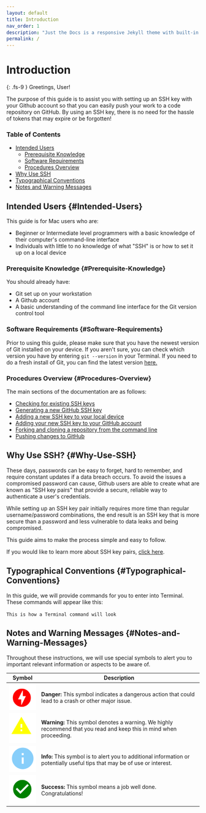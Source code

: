 ```yaml
---
layout: default
title: Introduction
nav_order: 1
description: "Just the Docs is a responsive Jekyll theme with built-in search that is easily customizable and hosted on GitHub Pages."
permalink: /
---
```


# Introduction
{: .fs-9 }
Greetings, User!

The purpose of this guide is to assist you with setting up an SSH key with your Github account so that you can easily push your work to a code repository on GitHub. By using an SSH key, there is no need for the hassle of tokens that may expire or be forgotten!

### Table of Contents
* [Intended Users](#Intended-Users)
    * [Prerequisite Knowledge](#Prerequisite-Knowledge)
    * [Software Requirements](#Software-Requirements)
    * [Procedures Overview](#Procedures-Overview)
* [Why Use SSH](#Why-Use-SSH)
* [Typographical Conventions](#Typographical-Conventions)
* [Notes and Warning Messages](#Notes-and-Warning-Messages)

## Intended Users {#Intended-Users}
This guide is for Mac users who are:
* Beginner or Intermediate level programmers with a basic knowledge of their computer's command-line interface
* Individuals with little to no knowledge of what "SSH" is or how to set it up on a local device

### Prerequisite Knowledge {#Prerequisite-Knowledge}
You should already have:
* Git set up on your workstation
* A Github account
* A basic understanding of the command line interface for the Git version control tool

### Software Requirements {#Software-Requirements}
Prior to using this guide, please make sure that you have the newest version of Git installed on your device. If you aren't sure, you can check which version you have by entering `git --version`
in your Terminal. If you need to do a fresh install of Git, you can find the latest version [here.](https://git-scm.com/download/mac)

### Procedures Overview {#Procedures-Overview}
The main sections of the documentation are as follows:
* [Checking for existing SSH keys](https://dlepke.github.io/Deanna-Wilson-Ray/docs/settingUpSSH/checkforSSH/)
* [Generating a new GitHub SSH key](https://dlepke.github.io/Deanna-Wilson-Ray/docs/settingUpSSH/generateSSHKey/)
* [Adding a new SSH key to your local device](https://dlepke.github.io/Deanna-Wilson-Ray/docs/settingUpSSH/addnewSSH/)
* [Adding your new SSH key to your GitHub account](https://dlepke.github.io/Deanna-Wilson-Ray/docs/settingUpSSH/SSHinGithub/)
* [Forking and cloning a repository from the command line](https://dlepke.github.io/Deanna-Wilson-Ray/docs/UsingSSHWithGit/forkandclone/)
* [Pushing changes to GitHub](https://dlepke.github.io/Deanna-Wilson-Ray/docs/UsingSSHWithGit/pushgit/)

## Why Use SSH? {#Why-Use-SSH}
These days, passwords can be easy to forget, hard to remember, and require constant updates if a data breach occurs. To avoid the issues a compromised password can cause, Github users are able to create what are known as "SSH key pairs" that provide a secure, reliable way to authenticate a user's credentials.

While setting up an SSH key pair initially requires more time than regular username/password combinations, the end result is an SSH key that is more secure than a password and less vulnerable to data leaks and being compromised.

This guide aims to make the process simple and easy to follow.

If you would like to learn more about SSH key pairs, [click here](https://www.thorntech.com/passwords-vs-ssh/).

## Typographical Conventions {#Typographical-Conventions}
In this guide, we will provide commands for you to enter into Terminal. These commands will appear like this:

`This is how a Terminal command will look`

## Notes and Warning Messages {#Notes-and-Warning-Messages}
Throughout these instructions, we will use special symbols to alert you to important relevant information or aspects to be aware of.

| Symbol | Description| 
|----------|-------------|
|![](/assets/images/danger.png) | **Danger:** This symbol indicates a dangerous action that could lead to a crash or other major issue.|
|![](/assets/images/warning.png) | **Warning:** This symbol denotes a warning. We highly recommend that you read and keep this in mind when proceeding. |
|![](/assets/images/info.png) | **Info:** This symbol is to alert you to additional information or potentially useful tips that may be of use or interest. |
|![](/assets/images/success.png) | **Success:** This symbol means a job well done. Congratulations!|

